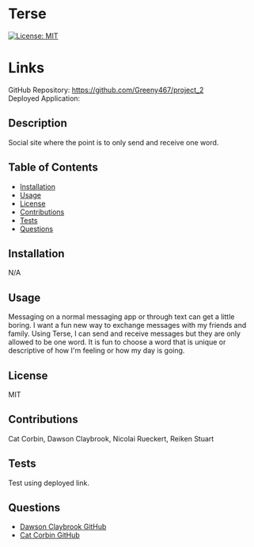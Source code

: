 # Terse

[![License: MIT](https://img.shields.io/badge/License-MIT-yellow.svg)](https://opensource.org/licenses/MIT)

# Links

GitHub Repository: https://github.com/Greeny467/project_2
<br>
Deployed Application:

## Description

Social site where the point is to only send and receive one word.

## Table of Contents

- [Installation](#installation)
- [Usage](#usage)
- [License](#license)
- [Contributions](#contributions)
- [Tests](#tests)
- [Questions](#questions)

## Installation

N/A

## Usage

Messaging on a normal messaging app or through text can get a little boring. I want a fun new way to exchange messages with my friends and family. Using Terse, I can send and receive messages but they are only allowed to be one word. It is fun to choose a word that is unique or descriptive of how I'm feeling or how my day is going.

## License

MIT

## Contributions

Cat Corbin, Dawson Claybrook, Nicolai Rueckert, Reiken Stuart

## Tests

Test using deployed link.

## Questions
<ul>
<li> <a href = "https://github.com/Greeny467">Dawson Claybrook GitHub</a>
</li>
<li> <a href = "https://github.com/CatCorbin">Cat Corbin GitHub</a>
</li>